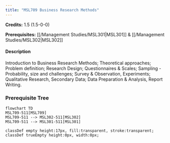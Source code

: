 ```yaml
---
title: "MSL709 Business Research Methods"
---
```

**Credits:** 1.5 (1.5-0-0)

**Prerequisites:** [[/Management Studies/MSL301|MSL301]] & [[/Management Studies/MSL302|MSL302]]

#### Description
Introduction to Business Research Methods; Theoretical approaches; Problem definition; Research Design; Questionnaires & Scales; Sampling - Probability, size and challenges; Survey & Observation, Experiments; Qualitative Research, Secondary Data; Data Preparation & Analysis, Report Writing.

### Prerequisite Tree

```mermaid
flowchart TD
MSL709-511[MSL709]
MSL709-511 --> MSL302-511[MSL302]
MSL709-511 --> MSL301-511[MSL301]

classDef empty height:17px, fill:transparent, stroke:transparent;
classDef trueEmpty height:0px, width:0px;
```